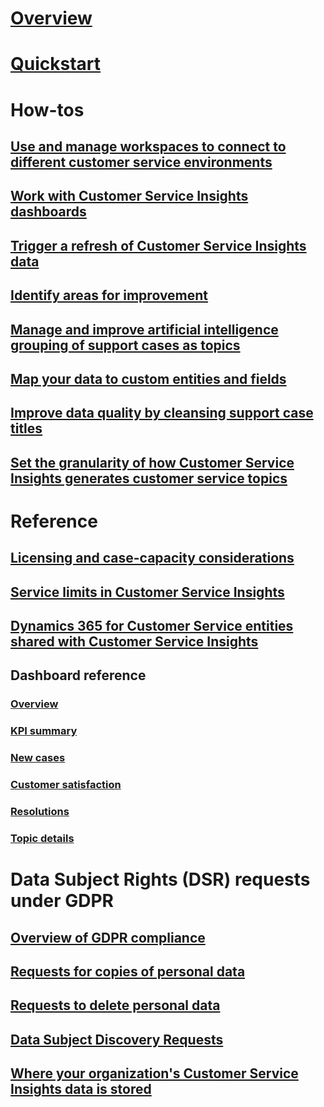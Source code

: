 # [Overview](overview.md)

# [Quickstart](quickstart.md)

# How-tos

## [Use and manage workspaces to connect to different customer service environments](use-workspaces.md)

## [Work with Customer Service Insights dashboards](use-dashboard-sample-data.md)

## [Trigger a refresh of Customer Service Insights data](trigger-refresh.md)

## [Identify areas for improvement](improve-system.md)

## [Manage and improve artificial intelligence grouping of support cases as topics](topics-page.md)

## [Map your data to custom entities and fields](map-data.md)

## [Improve data quality by cleansing support case titles](settings.md)

## [Set the granularity of how Customer Service Insights generates customer service topics](granularity.md)

# Reference

## [Licensing and case-capacity considerations](licensing-case-capacity.md)

## [Service limits in Customer Service Insights](service-limits.md)

## [Dynamics 365 for Customer Service entities shared with Customer Service Insights](customer-service-entities.md)

## Dashboard reference 

### [Overview](dashboard-overview.md)

### [KPI summary](dashboard-kpi-summary.md)

### [New cases](dashboard-incoming-cases.md)

### [Customer satisfaction](dashboard-CSAT.md)

### [Resolutions](dashboard-case-resolutions.md)

### [Topic details](dashboard-topic-details.md)

# Data Subject Rights (DSR) requests under GDPR

## [Overview of GDPR compliance](gdpr-summary.md)

## [Requests for copies of personal data](gdpr-export.md)

## [Requests to delete personal data](gdpr-delete.md)

## [Data Subject Discovery Requests](gdpr-discovery.md)

## [Where your organization's Customer Service Insights data is stored](data-location.md)
